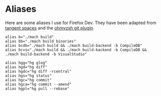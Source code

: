 # Aliases

Here are some aliases I use for Firefox Dev. They have been adapted from
[tangent spaces](https://tangentspaces.com/2020/04/04/vscode-gecko-coding/) and
the [ohmyzsh git
plugin](https://github.com/ohmyzsh/ohmyzsh/blob/master/plugins/git/git.plugin.zsh#L28).

```
alias b="./mach build"
alias bb="./mach build binaries"
alias bcdb="./mach build && ./mach build-backend -b CompileDB"
alias bcvs="./mach build && ./mach build-backend -b CompileDB && ./mach build-backend -b VisualStudio"

alias hgg="hg glog"
alias hgd="hg diff"
alias hgdc="hg diff -rcentral"
alias hgs="hg status"
alias hgc="hg commit"
alias hgca="hg commit --amend"
alias hgpl="hg pull --rebase"
```
